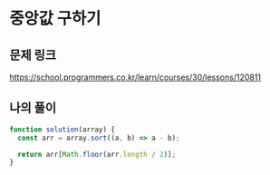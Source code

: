 # 중앙값 구하기

## 문제 링크

https://school.programmers.co.kr/learn/courses/30/lessons/120811
<br>

## 나의 풀이

```js
function solution(array) {
  const arr = array.sort((a, b) => a - b);

  return arr[Math.floor(arr.length / 2)];
}
```
